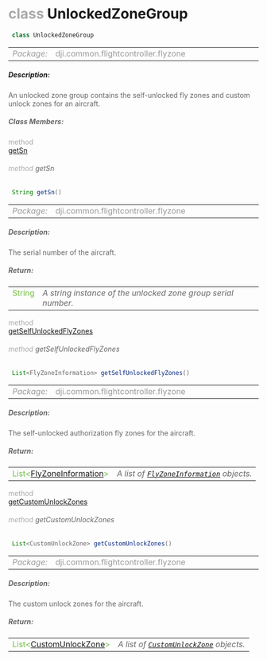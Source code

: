 <div class="article"><h1 ><font color="#AAA">class </font>UnlockedZoneGroup</h1></div>

~~~java
 class UnlockedZoneGroup 
~~~

<html><table class="table-supportedby"><tr valign="top"><td width=15%><font color="#999"><i>Package:</i></td><td width=85%><font color="#999">dji.common.flightcontroller.flyzone</td></tr></table></html>



##### Description:



<font color="#666">An unlocked zone group contains the self-unlocked fly zones and custom unlock zones for an aircraft.



##### Class Members:

<div class="api-row" id="djiflyzonemanager_djiunlockedzonegroup_sn"><div class="api-col left"></div><div class="api-col middle" style="color:#AAA">method</div><div class="api-col right"><a class="trigger" href="#djiflyzonemanager_djiunlockedzonegroup_sn_inline">getSn</a></div></div><div class="inline-doc" id="djiflyzonemanager_djiunlockedzonegroup_sn_inline"

><div class="article"><h6 ><font color="#AAA">method </font>getSn</h6></div>

~~~java
 String getSn() 
~~~

<html><table class="table-supportedby"><tr valign="top"><td width=15%><font color="#999"><i>Package:</i></td><td width=85%><font color="#999">dji.common.flightcontroller.flyzone</td></tr></table></html>



##### Description:



<font color="#666">The serial number of the aircraft.



##### Return:

<html><table class="table-inline-parameters"><tr valign="top"><td><font color="#70BF41">String</td><td><font color="#666"><i>A string instance of the unlocked zone group serial number.</i></td></tr></table></html></div>

<div class="api-row" id="djiflyzonemanager_djiunlockedzonegroup_selfunlockedflyzones"><div class="api-col left"></div><div class="api-col middle" style="color:#AAA">method</div><div class="api-col right"><a class="trigger" href="#djiflyzonemanager_djiunlockedzonegroup_selfunlockedflyzones_inline">getSelfUnlockedFlyZones</a></div></div><div class="inline-doc" id="djiflyzonemanager_djiunlockedzonegroup_selfunlockedflyzones_inline"

><div class="article"><h6 ><font color="#AAA">method </font>getSelfUnlockedFlyZones</h6></div>

~~~java
 List<FlyZoneInformation> getSelfUnlockedFlyZones() 
~~~

<html><table class="table-supportedby"><tr valign="top"><td width=15%><font color="#999"><i>Package:</i></td><td width=85%><font color="#999">dji.common.flightcontroller.flyzone</td></tr></table></html>



##### Description:



<font color="#666">The self-unlocked authorization fly zones for the aircraft.



##### Return:

<html><table class="table-inline-parameters"><tr valign="top"><td><font color="#70BF41">List&lt;<a href="/Components/FlyZoneManager/DJIFlyZoneManager_DJIFlyZoneInformation.html#djiflyzonemanager_djiflyzoneinformation">FlyZoneInformation</a>&gt;</td><td><font color="#666"><i>A list of <code><a href="/Components/FlyZoneManager/DJIFlyZoneManager_DJIFlyZoneInformation.html#djiflyzonemanager_djiflyzoneinformation">FlyZoneInformation</a></code> objects.</i></td></tr></table></html></div>

<div class="api-row" id="djiflyzonemanager_djiunlockedzonegroup_customunlockzones"><div class="api-col left"></div><div class="api-col middle" style="color:#AAA">method</div><div class="api-col right"><a class="trigger" href="#djiflyzonemanager_djiunlockedzonegroup_customunlockzones_inline">getCustomUnlockZones</a></div></div><div class="inline-doc" id="djiflyzonemanager_djiunlockedzonegroup_customunlockzones_inline"

><div class="article"><h6 ><font color="#AAA">method </font>getCustomUnlockZones</h6></div>

~~~java
 List<CustomUnlockZone> getCustomUnlockZones() 
~~~

<html><table class="table-supportedby"><tr valign="top"><td width=15%><font color="#999"><i>Package:</i></td><td width=85%><font color="#999">dji.common.flightcontroller.flyzone</td></tr></table></html>



##### Description:



<font color="#666">The custom unlock zones for the aircraft.



##### Return:

<html><table class="table-inline-parameters"><tr valign="top"><td><font color="#70BF41">List&lt;<a href="/Components/FlyZoneManager/DJIFlyZoneManager_DJIIndividualUnlockZone.html#djiflyzonemanager_djiindividualunlockzone">CustomUnlockZone</a>&gt;</td><td><font color="#666"><i>A list of <code><a href="/Components/FlyZoneManager/DJIFlyZoneManager_DJIIndividualUnlockZone.html#djiflyzonemanager_djiindividualunlockzone">CustomUnlockZone</a></code> objects.</i></td></tr></table></html></div>


